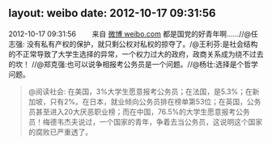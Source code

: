 layout: weibo
date: 2012-10-17 09:31:56
---
<meta name="referrer" content="no-referrer" />

2012-10-17 09:31:56  &nbsp;&nbsp;&nbsp;&nbsp;&nbsp;&nbsp; 来自 <a href="http://weibo.com/" rel="nofollow">微博 weibo.com</a>
都是国党的好青年啊……//@任志强: 没有私有产权的保护，就只剩公权对私权的掠夺了。/@王利芬:是社会结构的不正常导致了大学生选择的异常，一个权力过大的政府，政商关系成为绕不过去的坎！ //@郑克强:也可以说争相报考公务员是一个问题。//@杨壮:选择是个哲学问题。
>  @阅读社会: 在美国，3%大学生愿意报考公务员；在法国，是5.3%；在新加坡，只有2%。在日本，就业倾向公务员排在榜单第53位；在英国，公务员甚至进入20大厌恶职业榜；而在中国，76.5%的大学生愿意报考公务员！梅德韦杰夫说过，一个国家的青年，争着去当公务员，这说明这个国家的腐败已严重透了。 ​​​
